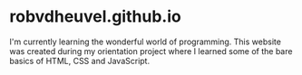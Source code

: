 # robvdheuvel.github.io

I'm currently learning the wonderful world of programming. This website was created during my orientation project where I learned some of the bare basics of HTML, CSS and JavaScript.

